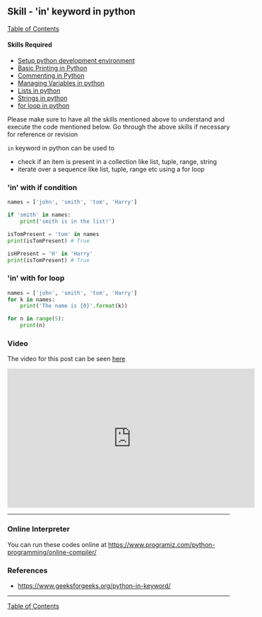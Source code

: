 ## Skill - 'in' keyword in python
[Table of Contents](https://nagasudhir.blogspot.com/2020/04/taming-python-table-of-contents.html)

#### Skills Required
* [Setup python development environment](https://nagasudhir.blogspot.com/2020/04/setup-python-development-environment_14.html)
* [Basic Printing in Python](https://nagasudhir.blogspot.com/2020/04/basic-printing-in-python.html)
* [Commenting in Python](https://nagasudhir.blogspot.com/2020/04/comments-in-python.html)
* [Managing Variables in python](https://nagasudhir.blogspot.com/2020/04/managing-variables-in-python.html)
* [Lists in python](https://nagasudhir.blogspot.com/2020/04/lists-in-python.html)
* [Strings in python](https://nagasudhir.blogspot.com/2020/04/strings-in-python.html)
* [for loop in python](https://nagasudhir.blogspot.com/2020/05/for-loop-in-python.html)

Please make sure to have all the skills mentioned above to understand and execute the code mentioned below. Go through the above skills if necessary for reference or revision

`in` keyword in python can be used to 
* check if an item is present in a collection like list, tuple, range, string
* iterate over a sequence like list, tuple, range etc using a for loop

### 'in' with if condition
```python
names = ['john', 'smith', 'tom', 'Harry']

if 'smith' in names:
	print('smith is in the list!')

isTomPresent = 'tom' in names
print(isTomPresent) # True

isHPresent = 'H' in 'Harry'
print(isTomPresent) # True
```

### 'in' with for loop
```python
names = ['john', 'smith', 'tom', 'Harry']
for k in names:
	print('The name is {0}'.format(k))

for n in range(5):
	print(n)
```

### Video
The video for this post can be seen [here](https://youtu.be/n2uriv0-xyA)

<iframe width="560" height="315" src="https://www.youtube.com/embed/n2uriv0-xyA" title="YouTube video player" frameborder="0" allow="accelerometer; autoplay; clipboard-write; encrypted-media; gyroscope; picture-in-picture" allowfullscreen></iframe>

<hr/>

### Online Interpreter
You can run these codes online at https://www.programiz.com/python-programming/online-compiler/

### References
* https://www.geeksforgeeks.org/python-in-keyword/

<hr/>

[Table of Contents](https://nagasudhir.blogspot.com/2020/04/taming-python-table-of-contents.html)


<!--stackedit_data:
eyJoaXN0b3J5IjpbLTE2MjA0ODM1MjcsLTIxMzgwNDcxNjYsLT
EzMzM3ODY5ODgsMTExMTU4MDk4MSwxNTcyMjczNzk2XX0=
-->